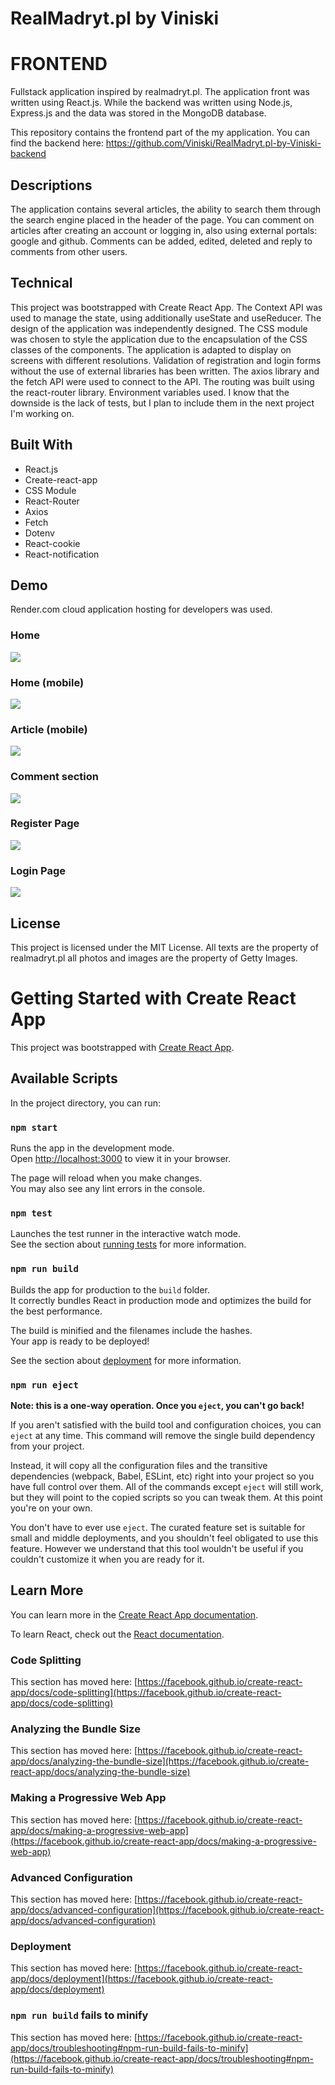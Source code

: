 # RealMadryt.pl by Viniski 
# FRONTEND
Fullstack application inspired by realmadryt.pl. The application front was written using React.js. While the backend was written using Node.js, Express.js and the data was stored in the MongoDB database.

This repository contains the frontend part of the my application. You can find the backend here: https://github.com/Viniski/RealMadryt.pl-by-Viniski-backend

## Descriptions
The application contains several articles, the ability to search them through the search engine placed in the header of the page. You can comment on articles after creating an account or logging in, also using external portals: google and github. Comments can be added, edited, deleted and reply to comments from other users.

## Technical
This project was bootstrapped with Create React App. The Context API was used to manage the state, using additionally useState and useReducer. The design of the application was independently designed. The CSS module was chosen to style the application due to the encapsulation of the CSS classes of the components. The application is adapted to display on screens with different resolutions. Validation of registration and login forms without the use of external libraries has been written. The axios library and the fetch API were used to connect to the API. The routing was built using the react-router library. Environment variables used. I know that the downside is the lack of tests, but I plan to include them in the next project I'm working on.

## Built With
* React.js
* Create-react-app
* CSS Module
* React-Router
* Axios
* Fetch
* Dotenv
* React-cookie
* React-notification

## Demo
Render.com cloud application hosting for developers was used.

### Home
![](
screen-shot-home.png)

### Home (mobile)
![](
screen-shot-home-mobile.png)

### Article (mobile)
![](
screen-shot-article-mobile.png)

### Comment section
![](
screen-shot-comment.png)

### Register Page
![](
screen-shot-register.png)

### Login Page
![](
screen-shot-login.png)

## License
This project is licensed under the MIT License.
All texts are the property of realmadryt.pl all photos and images are the property of Getty Images.





# Getting Started with Create React App

This project was bootstrapped with [Create React App](https://github.com/facebook/create-react-app).

## Available Scripts

In the project directory, you can run:

### `npm start`

Runs the app in the development mode.\
Open [http://localhost:3000](http://localhost:3000) to view it in your browser.

The page will reload when you make changes.\
You may also see any lint errors in the console.

### `npm test`

Launches the test runner in the interactive watch mode.\
See the section about [running tests](https://facebook.github.io/create-react-app/docs/running-tests) for more information.

### `npm run build`

Builds the app for production to the `build` folder.\
It correctly bundles React in production mode and optimizes the build for the best performance.

The build is minified and the filenames include the hashes.\
Your app is ready to be deployed!

See the section about [deployment](https://facebook.github.io/create-react-app/docs/deployment) for more information.

### `npm run eject`

**Note: this is a one-way operation. Once you `eject`, you can't go back!**

If you aren't satisfied with the build tool and configuration choices, you can `eject` at any time. This command will remove the single build dependency from your project.

Instead, it will copy all the configuration files and the transitive dependencies (webpack, Babel, ESLint, etc) right into your project so you have full control over them. All of the commands except `eject` will still work, but they will point to the copied scripts so you can tweak them. At this point you're on your own.

You don't have to ever use `eject`. The curated feature set is suitable for small and middle deployments, and you shouldn't feel obligated to use this feature. However we understand that this tool wouldn't be useful if you couldn't customize it when you are ready for it.

## Learn More

You can learn more in the [Create React App documentation](https://facebook.github.io/create-react-app/docs/getting-started).

To learn React, check out the [React documentation](https://reactjs.org/).

### Code Splitting

This section has moved here: [https://facebook.github.io/create-react-app/docs/code-splitting](https://facebook.github.io/create-react-app/docs/code-splitting)

### Analyzing the Bundle Size

This section has moved here: [https://facebook.github.io/create-react-app/docs/analyzing-the-bundle-size](https://facebook.github.io/create-react-app/docs/analyzing-the-bundle-size)

### Making a Progressive Web App

This section has moved here: [https://facebook.github.io/create-react-app/docs/making-a-progressive-web-app](https://facebook.github.io/create-react-app/docs/making-a-progressive-web-app)

### Advanced Configuration

This section has moved here: [https://facebook.github.io/create-react-app/docs/advanced-configuration](https://facebook.github.io/create-react-app/docs/advanced-configuration)

### Deployment

This section has moved here: [https://facebook.github.io/create-react-app/docs/deployment](https://facebook.github.io/create-react-app/docs/deployment)

### `npm run build` fails to minify

This section has moved here: [https://facebook.github.io/create-react-app/docs/troubleshooting#npm-run-build-fails-to-minify](https://facebook.github.io/create-react-app/docs/troubleshooting#npm-run-build-fails-to-minify)
